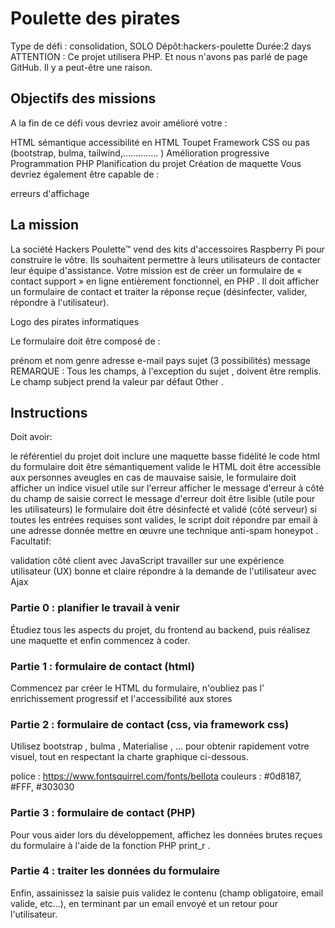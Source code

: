 # Poulette des pirates
Type de défi : consolidation, SOLO
Dépôt:hackers-poulette
Durée:2 days
ATTENTION : Ce projet utilisera PHP. Et nous n'avons pas parlé de page GitHub. Il y a peut-être une raison.

## Objectifs des missions
A la fin de ce défi vous devriez avoir amélioré votre :

HTML sémantique
accessibilité en HTML
Toupet
Framework CSS ou pas (bootstrap, bulma, tailwind,.............. )
Amélioration progressive
Programmation PHP
Planification du projet
Création de maquette
Vous devriez également être capable de :

erreurs d'affichage
## La mission
La société Hackers Poulette™ vend des kits d'accessoires Raspberry Pi pour construire le vôtre. Ils souhaitent permettre à leurs utilisateurs de contacter leur équipe d'assistance. Votre mission est de créer un formulaire de « contact support » en ligne entièrement fonctionnel, en PHP . Il doit afficher un formulaire de contact et traiter la réponse reçue (désinfecter, valider, répondre à l'utilisateur).

Logo des pirates informatiques

Le formulaire doit être composé de :

prénom et nom
genre
adresse e-mail
pays
sujet (3 possibilités)
message
REMARQUE : Tous les champs, à l'exception du sujet , doivent être remplis. Le champ subject prend la valeur par défaut Other .

## Instructions
Doit avoir:

le référentiel du projet doit inclure une maquette basse fidélité
le code html du formulaire doit être sémantiquement valide
le HTML doit être accessible aux personnes aveugles 
en cas de mauvaise saisie, le formulaire doit afficher un indice visuel utile sur l'erreur
afficher le message d'erreur à côté du champ de saisie correct
le message d'erreur doit être lisible (utile pour les utilisateurs)
le formulaire doit être désinfecté et validé (côté serveur)
si toutes les entrées requises sont valides, le script doit répondre par email à une adresse donnée
mettre en œuvre une technique anti-spam honeypot .
Facultatif:

validation côté client avec JavaScript
travailler sur une expérience utilisateur (UX) bonne et claire
répondre à la demande de l'utilisateur avec Ajax
### Partie 0 : planifier le travail à venir
Étudiez tous les aspects du projet, du frontend au backend, puis réalisez une maquette et enfin commencez à coder.

### Partie 1 : formulaire de contact (html)
Commencez par créer le HTML du formulaire, n'oubliez pas l' enrichissement progressif et l'accessibilité aux stores

### Partie 2 : formulaire de contact (css, via framework css)
Utilisez bootstrap , bulma , Materialise , ... pour obtenir rapidement votre visuel, tout en respectant la charte graphique ci-dessous.

police : https://www.fontsquirrel.com/fonts/bellota
couleurs : #0d8187, #FFF, #303030

### Partie 3 : formulaire de contact (PHP)
Pour vous aider lors du développement, affichez les données brutes reçues du formulaire à l'aide de la fonction PHP print_r . 

### Partie 4 : traiter les données du formulaire
Enfin, assainissez la saisie puis validez le contenu (champ obligatoire, email valide, etc...), en terminant par un email envoyé et un retour pour l'utilisateur.
